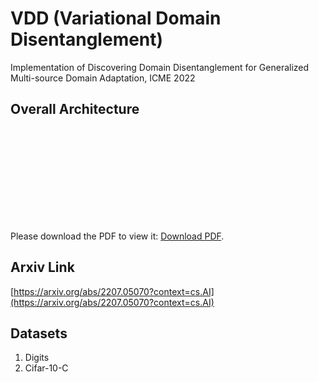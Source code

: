 # VDD (Variational Domain Disentanglement)
Implementation of Discovering Domain Disentanglement for Generalized Multi-source Domain Adaptation, ICME 2022

## Overall Architecture

<object data="https://github.com/Jo-wang/VDD/blob/main/framework.pdf" type="application/pdf" width="700px" height="500px">
    <embed src="https://github.com/Jo-wang/VDD/blob/main/framework.pdf">
        <p>Please download the PDF to view it: <a href="https://github.com/Jo-wang/VDD/blob/main/framework.pdf">Download PDF</a>.</p>
    </embed>
</object>

## Arxiv Link
[https://arxiv.org/abs/2207.05070?context=cs.AI](https://arxiv.org/abs/2207.05070?context=cs.AI)


## Datasets
1. Digits
2. Cifar-10-C
